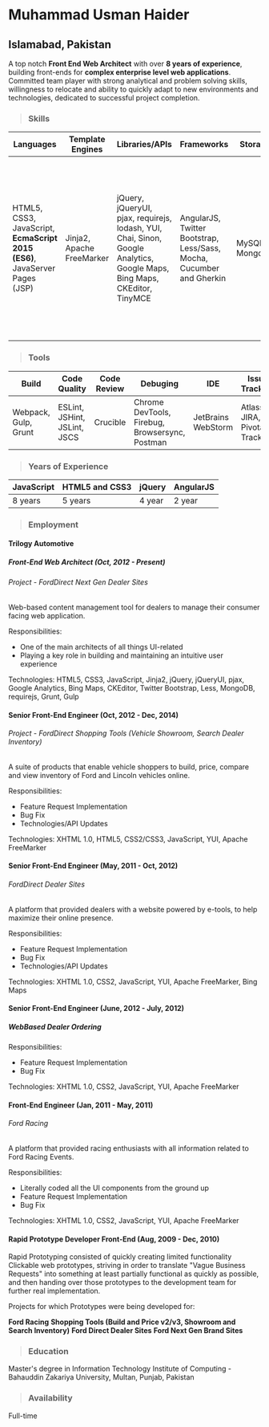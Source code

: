 
# Muhammad Usman Haider
## Islamabad, Pakistan

A top notch **Front End Web Architect** with over **8 years of experience**, building front-ends for **complex enterprise level web applications**. Committed team player with strong analytical and problem solving skills, willingness to relocate and ability to quickly adapt to new environments and technologies, dedicated to successful project completion.

> ### Skills

<table>
	<thead>
		<tr>
			<th>Languages</th>
			<th>Template Engines</th>
			<th>Libraries/APIs</th>
			<th>Frameworks</th>
			<th>Storage</th>
			<th>Paradigms</th>
			<th>Platforms</th>
			<th>Backend Familiarity</th>
		</tr>		
	</thead>
	<tbody>
		<tr>
			<td>HTML5, CSS3, JavaScript, <strong>EcmaScript 2015 (ES6)</strong>, JavaServer Pages (JSP)</td>
			<td>Jinja2, Apache FreeMarker</td>
			<td>jQuery, jQueryUI, pjax, requirejs, lodash, YUI, Chai, Sinon, Google Analytics, Google Maps, Bing Maps, CKEditor, TinyMCE</td>
			<td>AngularJS, Twitter Bootstrap, Less/Sass, Mocha, Cucumber and Gherkin</td>
			<td>MySQL, MongoDB</td>
			<td>Agile Software Development, Asynchronous Programming, Behavior-driven Development (BDD), Cross Browser Complaint, Continuous Integration, Functional programming, MVC/MV*, Responsive Web Design, Test Driven Development(TDD)</td>
			<td>Windows</td>
			<td>NodeJS, Python, Java, PHP</td>
		</tr>
	</tbody>
</table>

> ### Tools

<table>
	<thead>
		<tr>
			<th>Build</th>
			<th>Code Quality</th>
			<th>Code Review</th>
			<th>Debuging</th>
			<th>IDE</th>
			<th>Issue Tracking</th>
			<th>Package Manager</th>
			<th>Project Management/Wiki</th>
			<th>Project Scaffolding</th>
			<th>Transpilation</th>
			<th>Version Control</th>
		</tr>
	</thead>
	<tbody>
		<tr>
			<td>Webpack, Gulp, Grunt</td>
			<td>ESLint, JSHint, JSLint, JSCS</td>
			<td>Crucible</td>
			<td>Chrome DevTools, Firebug, Browsersync, Postman</td>
			<td>JetBrains WebStorm</td>
			<td>Atlassian JIRA, Pivotal Tracker</td>
			<td>Bower, NPM</td>
			<td>Google Docs, Confluence</td>
			<td>YEOMAN</td>
			<td>Babel</td>
			<td>Git, Subversion</td>
		</tr>
	</tbody>
</table>

> ### Years of Experience

<table>
	<thead>
		<tr>
			<th>JavaScript</th>
			<th>HTML5 and CSS3</th>
			<th>jQuery</th>
			<th>AngularJS</th>
		</tr>
	</thead>
	<tbody>
		<tr>
			<td>8 years</td>
			<td>5 years</td>
			<td>4 year</td>
			<td>2 year</td>
		</tr>
	</tbody>
</table>

> ### Employment

#### Trilogy Automotive

##### Front-End Web Architect (Oct, 2012 - Present)

###### Project - FordDirect Next Gen Dealer Sites

Web-based content management tool for dealers to manage their consumer facing web application.

Responsibilities:

- One of the main architects of all things UI-related
- Playing a key role in building and maintaining an intuitive user experience

Technologies: HTML5, CSS3, JavaScript, Jinja2, jQuery, jQueryUI, pjax, Google Analytics, Bing Maps, CKEditor, Twitter Bootstrap, Less, MongoDB, requirejs, Grunt, Gulp 

#### Senior Front-End Engineer (Oct, 2012 - Dec, 2014)
    
###### Project - FordDirect Shopping Tools (Vehicle Showroom, Search Dealer Inventory)
A suite of products that enable vehicle shoppers to build, price, compare and view inventory of Ford and Lincoln vehicles online.

Responsibilities:

- Feature Request Implementation
- Bug Fix
- Technologies/API Updates

Technologies: XHTML 1.0, HTML5, CSS2/CSS3, JavaScript, YUI, Apache FreeMarker

#### Senior Front-End Engineer (May, 2011 - Oct, 2012)

###### FordDirect Dealer Sites

A platform that provided dealers with a website powered by e-tools, to help maximize their online presence.
 
 Responsibilities:
 
 - Feature Request Implementation
 - Bug Fix
 - Technologies/API Updates
 
 Technologies: XHTML 1.0, CSS2, JavaScript, YUI, Apache FreeMarker, Bing Maps

#### Senior Front-End Engineer (June, 2012 - July, 2012)

##### WebBased Dealer Ordering

 Responsibilities:
 
 - Feature Request Implementation
 - Bug Fix
 
Technologies: XHTML 1.0, CSS2, JavaScript, YUI, Apache FreeMarker

#### Front-End Engineer (Jan, 2011 - May, 2011)

###### Ford Racing

A platform that provided racing enthusiasts with all information related to Ford Racing Events.

 Responsibilities:
 
 - Literally coded all the UI components from the ground up 
 - Feature Request Implementation
 - Bug Fix
 
Technologies: XHTML 1.0, CSS2, JavaScript, YUI, Apache FreeMarker
    
#### Rapid Prototype Developer Front-End (Aug, 2009 - Dec, 2010)

Rapid Prototyping consisted of quickly creating limited functionality Clickable web prototypes, striving in order to translate "Vague Business Requests" into something at least partially functional as quickly as possible, and then handing over those prototypes to the development team for further real implementation.

Projects for which Prototypes were being developed for:

**Ford Racing**
**Shopping Tools (Build and Price v2/v3, Showroom and Search Inventory)**
**Ford Direct Dealer Sites**
**Ford Next Gen Brand Sites**

> ### Education

Master's degree in Information Technology
Institute of Computing - Bahauddin Zakariya University, Multan, Punjab, Pakistan

> ### Availability

Full-time
